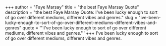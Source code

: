 +++
author = "Faye Marsay"
title = "the best Faye Marsay Quote"
description = "the best Faye Marsay Quote: I've been lucky enough to sort of go over different mediums, different vibes and genres."
slug = "ive-been-lucky-enough-to-sort-of-go-over-different-mediums-different-vibes-and-genres"
quote = '''I've been lucky enough to sort of go over different mediums, different vibes and genres.'''
+++
I've been lucky enough to sort of go over different mediums, different vibes and genres.
